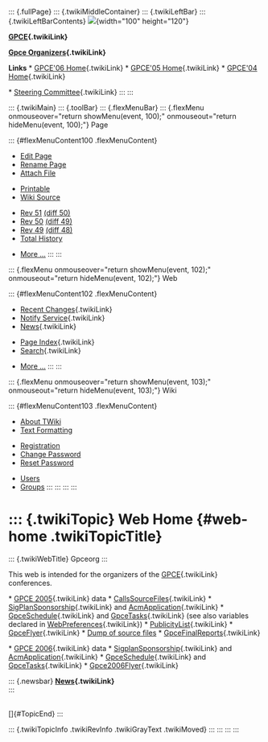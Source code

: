 ::: {.fullPage}
::: {.twikiMiddleContainer}
::: {.twikiLeftBar}
::: {.twikiLeftBarContents}
![](../pub/Gpceorg/WebLeftBar/gpce-logo.jpg){width="100" height="120"}

**[GPCE](../Gpce/WebHome){.twikiLink}**

**[Gpce Organizers](WebHome){.twikiLink}**

**Links** \* [GPCE\'06 Home](../GPCE06/WebHome){.twikiLink} \* [GPCE\'05
Home](../Gpce05/WebHome){.twikiLink} \* [GPCE\'04
Home](../Gpce04/WebHome){.twikiLink}

\* [Steering Committee](../Gpce/SteeringCommittee){.twikiLink}
:::
:::

::: {.twikiMain}
::: {.toolBar}
::: {.flexMenuBar}
::: {.flexMenu onmouseover="return showMenu(event, 100);" onmouseout="return hideMenu(event, 100);"}
Page

::: {#flexMenuContent100 .flexMenuContent}
-   [Edit
    Page](http://www.program-transformation.org/edit/Gpceorg/WebHome?t=1536826170)
-   [Rename
    Page](http://www.program-transformation.org/rename/Gpceorg/WebHome)
-   [Attach
    File](http://www.program-transformation.org/attach/Gpceorg/WebHome)

<!-- -->

-   [Printable](http://www.program-transformation.org/view/Gpceorg/WebHome?skin=print.pattern)
-   [Wiki
    Source](http://www.program-transformation.org/view/Gpceorg/WebHome?skin=text&raw=on&contenttype=text/plain)

<!-- -->

-   [Rev
    51](http://www.program-transformation.org/view/Gpceorg/WebHome?rev=1.51)
    [(diff 50)](http://www.program-transformation.org/rdiff/Gpceorg/WebHome?rev1=1.51&rev2=1.50)
-   [Rev
    50](http://www.program-transformation.org/view/Gpceorg/WebHome?rev=1.50)
    [(diff 49)](http://www.program-transformation.org/rdiff/Gpceorg/WebHome?rev1=1.50&rev2=1.49)
-   [Rev
    49](http://www.program-transformation.org/view/Gpceorg/WebHome?rev=1.49)
    [(diff 48)](http://www.program-transformation.org/rdiff/Gpceorg/WebHome?rev1=1.49&rev2=1.48)
-   [Total
    History](http://www.program-transformation.org/rdiff/Gpceorg/WebHome)

<!-- -->

-   [More
    \...](http://www.program-transformation.org/oops/Gpceorg/WebHome?template=oopsmore&param1=1.51&param2=1.51)
:::
:::

::: {.flexMenu onmouseover="return showMenu(event, 102);" onmouseout="return hideMenu(event, 102);"}
Web

::: {#flexMenuContent102 .flexMenuContent}
-   [Recent Changes](WebChanges){.twikiLink}
-   [Notify Service](WebNotify){.twikiLink}
-   [News](WebNews){.twikiLink}

<!-- -->

-   [Page Index](WebIndex){.twikiLink}
-   [Search](WebSearch){.twikiLink}

<!-- -->

-   [More
    \...](http://www.program-transformation.org/oops/Gpceorg/WebHome?template=oopsmore&param1=1.51&param2=1.51)
:::
:::

::: {.flexMenu onmouseover="return showMenu(event, 103);" onmouseout="return hideMenu(event, 103);"}
Wiki

::: {#flexMenuContent103 .flexMenuContent}
-   [About
    TWiki](http://www.program-transformation.org/view/TWiki/WebHome)
-   [Text
    Formatting](http://www.program-transformation.org/view/TWiki/TextFormattingRules)

<!-- -->

-   [Registration](http://www.program-transformation.org/view/TWiki/TWikiRegistration)
-   [Change
    Password](http://www.program-transformation.org/view/TWiki/ChangePassword)
-   [Reset
    Password](http://www.program-transformation.org/view/TWiki/ResetPassword)

<!-- -->

-   [Users](http://www.program-transformation.org/view/Main/TWikiUsers)
-   [Groups](http://www.program-transformation.org/view/Main/TWikiGroups)
:::
:::
:::
:::

::: {.twikiTopic}
Web Home {#web-home .twikiTopicTitle}
========

::: {.twikiWebTitle}
Gpceorg
:::

This web is intended for the organizers of the
[GPCE](../Gpce/WebHome){.twikiLink} conferences.

\* [GPCE 2005](../Gpce05/WebHome){.twikiLink} data \*
[CallsSourceFiles](CallsSourceFiles){.twikiLink} \*
[SigPlanSponsorship](SigPlanSponsorship){.twikiLink} and
[AcmApplication](AcmApplication){.twikiLink} \*
[GpceSchedule](GpceSchedule){.twikiLink} and
[GpceTasks](GpceTasks){.twikiLink} (see also variables declared in
[WebPreferences](WebPreferences){.twikiLink}) \*
[PublicityList](PublicityList){.twikiLink} \*
[GpceFlyer](GpceFlyer){.twikiLink} \* [Dump of source
files](http://www.disi.unige.it/person/MoggiE/TALLINN05/) \*
[GpceFinalReports](GpceFinalReports){.twikiLink}

\* [GPCE 2006](../GPCE06/WebHome){.twikiLink} data \*
[SigplanSponsorship](SigPlanSponsorship2006){.twikiLink} and
[AcmApplication](AcmApplication2006){.twikiLink} \*
[GpceSchedule](Gpce2006Schedule){.twikiLink} and
[GpceTasks](Gpce2006Tasks){.twikiLink} \*
[Gpce2006Flyer](Gpce2006Flyer){.twikiLink}

::: {.newsbar}
**[News](WebNews){.twikiLink}**\
:::

\
[]{#TopicEnd}
:::

::: {.twikiTopicInfo .twikiRevInfo .twikiGrayText .twikiMoved}
:::
:::
:::
:::
